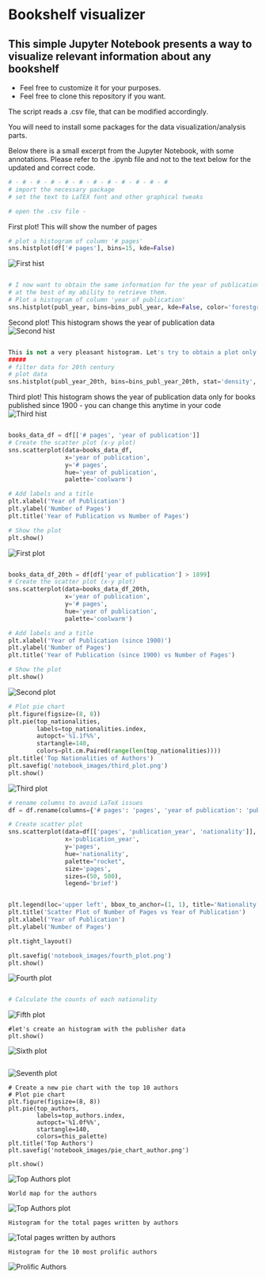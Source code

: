 # Bookshelf visualizer
## This simple Jupyter Notebook presents a way to visualize relevant information about any bookshelf
- Feel free to customize it for your purposes. 
- Feel free to clone this repository if you want.

The script reads a .csv file, that can be modified accordingly.

You will need to install some packages for the data visualization/analysis parts.

Below there is a small excerpt from the Jupyter Notebook, with some annotations. Please refer to the .ipynb file and not to the text below for the updated and correct code.

```python
# - # - # - # - # - # - # - # - # - # - # - #
# import the necessary package
# set the text to LaTEX font and other graphical tweaks

# open the .csv file - 
```
First plot! This will show the number of pages
```python
# plot a histogram of column '# pages'
sns.histplot(df['# pages'], bins=15, kde=False)
```
![First hist](notebook_images/first_hist.png)
```python

# I now want to obtain the same information for the year of publication of these books,
# at the best of my ability to retrieve them.
# Plot a histogram of column 'year of publication'
sns.histplot(publ_year, bins=bins_publ_year, kde=False, color='forestgreen')
```
Second plot! This histogram shows the year of publication data
![Second hist](notebook_images/second_hist.png)
```python

This is not a very pleasant histogram. Let's try to obtain a plot only with the books published starting from 1900.
#####
# filter data for 20th century
# plot data
sns.histplot(publ_year_20th, bins=bins_publ_year_20th, stat='density', kde=False, color='forestgreen')
```
Third plot! This histogram shows the year of publication data only for books published since 1900 - you can change this anytime in your code
![Third hist](notebook_images/third_hist.png)
```python

books_data_df = df[['# pages', 'year of publication']]
# Create the scatter plot (x-y plot)
sns.scatterplot(data=books_data_df, 
                x='year of publication', 
                y='# pages', 
                hue='year of publication', 
                palette='coolwarm')

# Add labels and a title
plt.xlabel('Year of Publication')
plt.ylabel('Number of Pages')
plt.title('Year of Publication vs Number of Pages')

# Show the plot
plt.show()

```
![First plot](notebook_images/first_plot.png)
```python

books_data_df_20th = df[df['year of publication'] > 1899]
# Create the scatter plot (x-y plot)
sns.scatterplot(data=books_data_df_20th, 
                x='year of publication', 
                y='# pages', 
                hue='year of publication', 
                palette='coolwarm')

# Add labels and a title
plt.xlabel('Year of Publication (since 1900)')
plt.ylabel('Number of Pages')
plt.title('Year of Publication (since 1900) vs Number of Pages')

# Show the plot
plt.show()

```
![Second plot](notebook_images/second_plot.png)
```python
# Plot pie chart
plt.figure(figsize=(8, 8))
plt.pie(top_nationalities, 
        labels=top_nationalities.index, 
        autopct='%1.1f%%', 
        startangle=140, 
        colors=plt.cm.Paired(range(len(top_nationalities))))
plt.title('Top Nationalities of Authors')
plt.savefig('notebook_images/third_plot.png')
plt.show()
```
![Third plot](notebook_images/third_plot.png)
```python
# rename columns to avoid LaTeX issues
df = df.rename(columns={'# pages': 'pages', 'year of publication': 'publication_year'})

# Create scatter plot
sns.scatterplot(data=df[['pages', 'publication_year', 'nationality']], 
                x='publication_year', 
                y='pages', 
                hue='nationality', 
                palette="rocket", 
                size='pages', 
                sizes=(50, 500), 
                legend='brief')


plt.legend(loc='upper left', bbox_to_anchor=(1, 1), title='Nationality')
plt.title('Scatter Plot of Number of Pages vs Year of Publication')
plt.xlabel('Year of Publication')
plt.ylabel('Number of Pages')

plt.tight_layout()

plt.savefig('notebook_images/fourth_plot.png')
plt.show()
```
![Fourth plot](notebook_images/fourth_plot.png)
```python

# Calculate the counts of each nationality
```
![Fifth plot](notebook_images/fifth_plot.png)
```
#let's create an histogram with the publisher data 
plt.show()
```
![Sixth plot](notebook_images/stack_bar_publisher.png)
```
```
![Seventh plot](notebook_images/pie_chart_publisher.png)
```
# Create a new pie chart with the top 10 authors
# Plot pie chart
plt.figure(figsize=(8, 8))
plt.pie(top_authors, 
        labels=top_authors.index, 
        autopct='%1.0f%%', 
        startangle=140, 
        colors=this_palette)
plt.title('Top Authors')
plt.savefig('notebook_images/pie_chart_author.png')

plt.show()
```
![Top Authors plot](notebook_images/pie_chart_author.png)
```
World map for the authors
```
![Top Authors plot](notebook_images/world_map.png)
```
Histogram for the total pages written by authors
```
![Total pages written by authors](notebook_images/author_pages_histogram.png)
```
Histogram for the 10 most prolific authors
```
![Prolific Authors](notebook_images/prolific_authors.png)